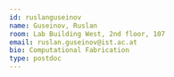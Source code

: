 ```yaml
---
id: ruslanguseinov
name: Guseinov, Ruslan
room: Lab Building West, 2nd floor, 107
email: ruslan.guseinov@ist.ac.at
bio: Computational Fabrication
type: postdoc
---
```

